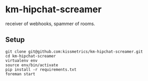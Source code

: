 km-hipchat-screamer
===================

receiver of webhooks, spammer of rooms.

## Setup

    git clone git@github.com:kissmetrics/km-hipchat-screamer.git
    cd km-hipchat-screamer
    virtualenv env
    source env/bin/activate
    pip install -r requirements.txt
    foreman start
